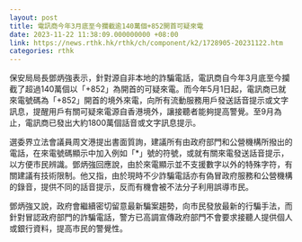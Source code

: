 ```yaml
---
layout: post
title: 電訊商今年3月底至今攔截逾140萬個+852開首可疑來電
date: 2023-11-22 11:38:09.000000000 +08:00
link: https://news.rthk.hk/rthk/ch/component/k2/1728905-20231122.htm
categories: rthk
---
```


保安局局長鄧炳強表示，針對源自非本地的詐騙電話，電訊商自今年3月底至今攔截了超過140萬個以「+852」為開首的可疑來電。而今年5月1日起，電訊商已就來電號碼為「+852」開首的境外來電，向所有流動服務用戶發送話音提示或文字訊息，提醒用戶有關可疑來電源自香港境外，讓接聽者能夠提高警覺。至9月為止，電訊商已發出大約1800萬個話音或文字訊息提示。

選委界立法會議員周文港提出書面質詢，建議所有由政府部門和公營機構所撥出的電話，在來電號碼顯示中加入例如「*」‍號的符號，或就有關來電發送話音提示，以方便市民辨識。鄧炳強回應說，由於來電顯示並不支援數字以外的特殊字符，有關建議有技術限制。他又指，由於現時不少詐騙電話亦有偽冒政府服務和公營機構的錄音，提供不同的話音提示，反而有機會被不法分子利用誤導市民。

鄧炳強又說，政府會繼續密切留意最新騙案趨勢，向市民發放最新的行騙手法，而針對冒認政府部門的詐騙電話，警方已高調宣傳政府部門不會要求接聽人提供個人或銀行資料，提高市民的警覺性。
